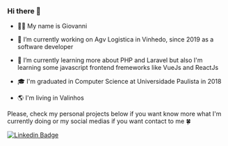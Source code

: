 ### Hi there 👋

- 👨‍💻 My name is Giovanni

- 🔭 I’m currently working on Agv Logistica in Vinhedo, since 2019 as a software developer

- 🌱 I’m currently learning more about PHP and Laravel but also I'm learning some javascript frontend fremeworks like VueJs and ReactJs

- 🎓 I'm graduated in Computer Science at Universidade Paulista in 2018 

- 🌎 I'm living in Valinhos

Please, check my personal projects below if you want know more what I'm currently doing or my social medias if you want contact to me 🍀

[![Linkedin Badge](https://img.shields.io/badge/-LinkedIn-blue?style=flat-square&logo=Linkedin&logoColor=white&link=https://www.linkedin.com/in/felipefialho)](https://www.linkedin.com/in/giovanni-b-previatti-32227011a)
